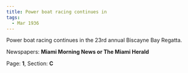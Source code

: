 ```yaml
---  
title: Power boat racing continues in  
tags:  
  - Mar 1936  
---  
```

  
Power boat racing continues in the 23rd annual Biscayne Bay Regatta.  
  
Newspapers: **Miami Morning News or The Miami Herald**  
  
Page: **1**, Section: **C** 
